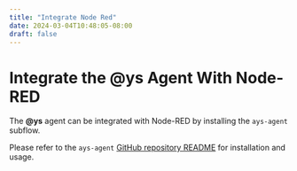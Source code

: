 ```yaml
---
title: "Integrate Node Red"
date: 2024-03-04T10:48:05-08:00
draft: false
---
```


# Integrate the @ys Agent With Node-RED

The **@ys** agent can be integrated with Node-RED by installing the `ays-agent` subflow.

Please refer to the `ays-agent` [GitHub repository README](https://github.com/PeqNP/ays-agent/blob/main/node-red/README.md) for installation and usage.
